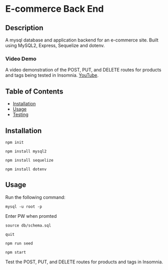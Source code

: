 # E-commerce Back End
   
## Description
A mysql database and application backend for an e-commerce site. Built using MySQL2, Express, Sequelize and dotenv.
  
### Video Demo
A video demonstration of the POST, PUT, and DELETE routes for products and tags being tested in Insomnia. [YouTube](https://youtu.be/MUsv5TZZkcE).
  
## Table of Contents
- [Installation](#installation)
- [Usage](#usage)
- [Testing](#testing)

## Installation
  
`npm init`

`npm install mysql2`

`npm install sequelize`

`npm install dotenv`
  
## Usage
Run the following command:

`mysql -u root -p`

Enter PW when promted

`source db/schema.sql`

`quit`

`npm run seed`
  
`npm start`

Test the POST, PUT, and DELETE routes for products and tags in Insomnia.
